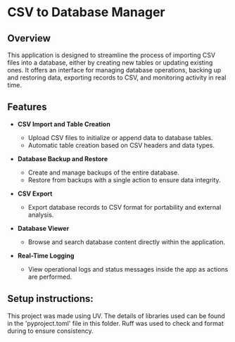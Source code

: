 # CSV to Database Manager

## Overview

This application is designed to streamline the process of importing CSV files into a database, either by creating new tables or updating existing ones. It offers an interface for managing database operations, backing up and restoring data, exporting records to CSV, and monitoring activity in real time.

## Features

- **CSV Import and Table Creation**
  - Upload CSV files to initialize or append data to database tables.
  - Automatic table creation based on CSV headers and data types.

- **Database Backup and Restore**
  - Create and manage backups of the entire database.
  - Restore from backups with a single action to ensure data integrity.

- **CSV Export**
  - Export database records to CSV format for portability and external analysis.

- **Database Viewer**
  - Browse and search database content directly within the application.

- **Real-Time Logging**
  - View operational logs and status messages inside the app as actions are performed.

## Setup instructions:
This project was made using UV. The details of libraries used can be found in the 'pyproject.toml' file in this folder.
Ruff was used to check and format during to ensure consistency.